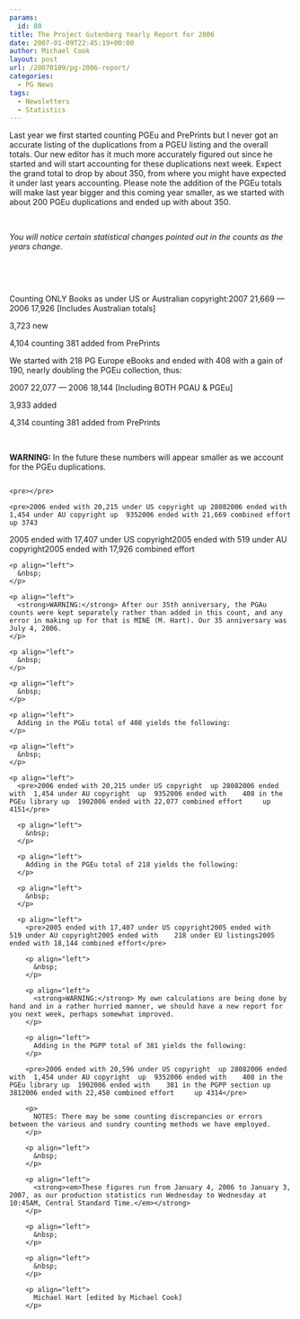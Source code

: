 ```yaml
---
params:
  id: 80
title: The Project Gutenberg Yearly Report for 2006
date: 2007-01-09T22:45:19+00:00
author: Michael Cook
layout: post
url: /20070109/pg-2006-report/
categories:
  - PG News
tags:
  - Newsletters
  - Statistics
---
```

<p align="left">
  <p align="left">
    Last year we first started counting PGEu and PrePrints but I never got an accurate listing of the duplications from a PGEU listing and the overall totals. Our new editor has it much more accurately figured out since he started and will start accounting for these duplications next week. Expect the grand total to drop by about 350, from where you might have expected it under last years accounting. Please note the addition of the PGEu totals will make last year bigger and this coming year smaller, as we started with about 200 PGEu duplications and ended up with about 350.
  </p>

  <p align="left">
    &nbsp;
  </p>

  <p align="left">
    <em>You will notice certain statistical changes pointed out in the counts as the years change.</em>
  </p>

  <p align="left">
    &nbsp;
  </p>

  <p align="left">
    &nbsp;
  </p>

  <p align="left">
    Counting ONLY Books as under US or Australian copyright:2007 21,669 — 2006 17,926 [Includes Australian totals]
  </p>

  <p>
    3,723 new
  </p>

  <p>
    4,104 counting 381 added from PrePrints
  </p>

  <p>
    We started with 218 PG Europe eBooks and ended with 408 with a gain of 190, nearly doubling the PGEu collection, thus:
  </p>

  <p>
    2007 22,077 — 2006 18,144 [Including BOTH PGAU & PGEu]
  </p>

  <p>
    3,933 added
  </p>

  <p>
    4,314 counting 381 added from PrePrints
  </p>

  <p align="left">
    &nbsp;
  </p>

  <p align="left">
    <strong>WARNING:</strong> In the future these numbers will appear smaller as we account for the PGEu duplications.
  </p>

  <p>
    <!--more-->
  </p>

  <p align="left">
    <pre></pre>

    <pre></pre>

    <pre>2006 ended with 20,215 under US copyright up 28082006 ended with  1,454 under AU copyright up  9352006 ended with 21,669 combined effort    up 3743

2005 ended with 17,407 under US copyright2005 ended with    519 under AU copyright2005 ended with 17,926 combined effort</pre>

    <p align="left">
      &nbsp;
    </p>

    <p align="left">
      <strong>WARNING:</strong> After our 35th anniversary, the PGAu counts were kept separately rather than added in this count, and any error in making up for that is MINE (M. Hart). Our 35 anniversary was July 4, 2006.
    </p>

    <p align="left">
      &nbsp;
    </p>

    <p align="left">
      &nbsp;
    </p>

    <p align="left">
      Adding in the PGEu total of 408 yields the following:
    </p>

    <p align="left">
      &nbsp;
    </p>

    <p align="left">
      <pre>2006 ended with 20,215 under US copyright  up 28082006 ended with  1,454 under AU copyright  up  9352006 ended with    408 in the PGEu library up  1902006 ended with 22,077 combined effort     up 4151</pre>

      <p align="left">
        &nbsp;
      </p>

      <p align="left">
        Adding in the PGEu total of 218 yields the following:
      </p>

      <p align="left">
        &nbsp;
      </p>

      <p align="left">
        <pre>2005 ended with 17,407 under US copyright2005 ended with    519 under AU copyright2005 ended with    218 under EU listings2005 ended with 18,144 combined effort</pre>

        <p align="left">
          &nbsp;
        </p>

        <p align="left">
          <strong>WARNING:</strong> My own calculations are being done by hand and in a rather hurried manner, we should have a new report for you next week, perhaps somewhat improved.
        </p>

        <p align="left">
          Adding in the PGPP total of 381 yields the following:
        </p>

        <pre>2006 ended with 20,596 under US copyright  up 28082006 ended with  1,454 under AU copyright  up  9352006 ended with    408 in the PGEu library up  1902006 ended with    381 in the PGPP section up  3812006 ended with 22,458 combined effort     up 4314</pre>

        <p>
          NOTES: There may be some counting discrepancies or errors between the various and sundry counting methods we have employed.
        </p>

        <p align="left">
          &nbsp;
        </p>

        <p align="left">
          <strong><em>These figures run from January 4, 2006 to January 3, 2007, as our production statistics run Wednesday to Wednesday at 10:45AM, Central Standard Time.</em></strong>
        </p>

        <p align="left">
          &nbsp;
        </p>

        <p align="left">
          &nbsp;
        </p>

        <p align="left">
          Michael Hart [edited by Michael Cook]
        </p>
